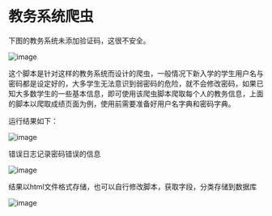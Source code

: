 # 教务系统爬虫
下图的教务系统未添加验证码，这很不安全。

![image](https://user-images.githubusercontent.com/60730620/149653680-b3789b62-dc7d-439b-8621-3fbf65d798ff.png)

这个脚本是针对这样的教务系统而设计的爬虫，一般情况下新入学的学生用户名与密码都是设定好的，大多学生无法意识到弱密码的危险，就不会修改密码，如果已知大多数学生的一些基本信息，即可使用该爬虫脚本爬取每个人的教务信息，上面的脚本以爬取成绩页面为例，使用前需要准备好用户名字典和密码字典。

运行结果如下：

![image](https://user-images.githubusercontent.com/60730620/149654178-df69d1d4-b87a-4020-8889-cfe34a9507fb.png)

错误日志记录密码错误的信息

![image](https://user-images.githubusercontent.com/60730620/149654206-40a21574-9842-4bac-8079-fb9babd8cff8.png)

结果以html文件格式存储，也可以自行修改脚本，获取字段，分类存储到数据库

![image](https://user-images.githubusercontent.com/60730620/149654267-374ed191-130a-405b-9060-8c8b0283cc48.png)

